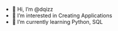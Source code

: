- 👋 Hi, I’m @dqizz
- 👀 I’m interested in Creating Applications
- 🌱 I’m currently learning Python, SQL


<!---
dqizz/dqizz is a ✨ special ✨ repository because its `README.md` (this file) appears on your GitHub profile.
You can click the Preview link to take a look at your changes.
--->
